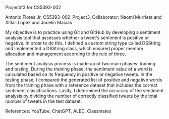 Project#3 for CS5393-002

Antonio Flores Jr, CS5393-002_Project3, Collaborator: Naomi Murrieta and Xitlali Lopez and Jocelin Macias

My objective is to practice using Git and GitHub by developing a sentiment analysis tool that assesses whether a tweet's sentiment is positive or negative. In order to do this, I defined a custom string type called DSString and implemented a DSString class, which ensured proper memory allocation and management according to the rule of three.

The sentiment analysis process is made up of two main phases: training and testing. During the training phase, the sentiment value of a word is calculated based on its frequency in positive or negative tweets. In the testing phase, I compared the generated list of positive and negative words from the training phase with a reference dataset that includes the correct sentiment classifications. Lastly, I determined the accuracy of the sentiment analysis by dividing the number of correctly classified tweets by the total number of tweets in the test dataset.

References: YouTube, ChatGPT, ALEC, Classmates